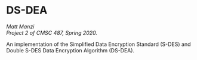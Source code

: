 # DS-DEA
_Matt Manzi_  
_Project 2 of CMSC 487, Spring 2020._

An implementation of the Simplified Data Encryption Standard (S-DES) and Double S-DES Data Encryption Algorithm (DS-DEA).
